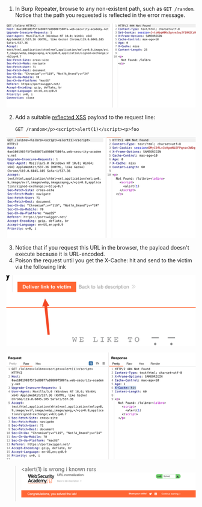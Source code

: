 


1. In Burp Repeater, browse to any non-existent path, such as `GET /random`. Notice that the path you requested is reflected in the error message.

![](/static/img/Pasted_image_20231118101647.png)

2. Add a suitable [reflected XSS](https://portswigger.net/web-security/cross-site-scripting/reflected) payload to the request line:
    
    `GET /random</p><script>alert(1)</script><p>foo`

![](/static/img/Pasted_image_20231118101725.png)

3. Notice that if you request this URL in the browser, the payload doesn't execute because it is URL-encoded.
4. Poison the request until you get the X-Cache: hit and send to the victim via the following link

![](/static/img/Pasted_image_20231118101934.png)


![](/static/img/Pasted_image_20231118101842.png)
> <alert(1) is wrong i known rsrs
![](/static/img/Pasted_image_20231118102054.png)